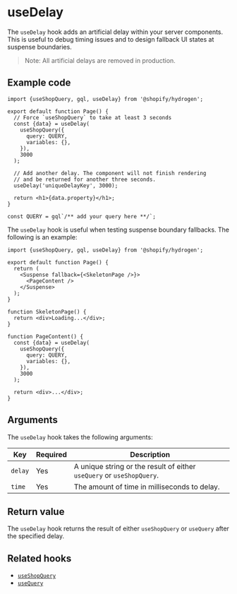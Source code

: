 # useDelay


The `useDelay` hook adds an artificial delay within your server components. This is useful to debug timing issues and to design fallback UI states at suspense boundaries.

> Note:
> All artificial delays are removed in production.

## Example code

```tsx
import {useShopQuery, gql, useDelay} from '@shopify/hydrogen';

export default function Page() {
  // Force `useShopQuery` to take at least 3 seconds
  const {data} = useDelay(
    useShopQuery({
      query: QUERY,
      variables: {},
    }),
    3000
  );

  // Add another delay. The component will not finish rendering
  // and be returned for another three seconds.
  useDelay('uniqueDelayKey', 3000);

  return <h1>{data.property}</h1>;
}

const QUERY = gql`/** add your query here **/`;
```

The `useDelay` hook is useful when testing suspense boundary fallbacks. The following is an example:

```tsx
import {useShopQuery, gql, useDelay} from '@shopify/hydrogen';

export default function Page() {
  return (
    <Suspense fallback={<SkeletonPage />}>
      <PageContent />
    </Suspense>
  );
}

function SkeletonPage() {
  return <div>Loading...</div>;
}

function PageContent() {
  const {data} = useDelay(
    useShopQuery({
      query: QUERY,
      variables: {},
    }),
    3000
  );

  return <div>...</div>;
}
```

## Arguments

The `useDelay` hook takes the following arguments:

| Key     | Required | Description                                                    |
| ------- | -------- | -------------------------------------------------------------- |
| `delay` | Yes      | A unique string or the result of either `useQuery` or `useShopQuery`. |
| `time`  | Yes      | The amount of time in milliseconds to delay.                    |

## Return value

The `useDelay` hook returns the result of either `useShopQuery` or `useQuery` after the specified delay.

## Related hooks

- [`useShopQuery`](/docs/hooks/global/useshopquery.md)
- [`useQuery`](/docs/hooks/global/usequery.md)
